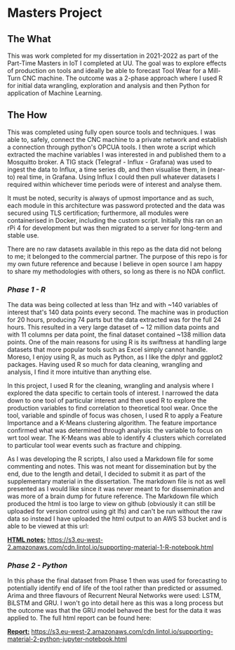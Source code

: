 # **Masters Project**

## **The What**
This was work completed for my dissertation in 2021-2022 as part of the Part-Time Masters in IoT I completed at UU.
The goal was to explore effects of production on tools and ideally be able to forecast Tool Wear for a Mill-Turn CNC machine.
The outcome was a 2-phase approach where I used R for initial data wrangling, exploration and analysis and then Python for application of Machine Learning. 

## **The How**
This was completed using fully open source tools and techniques. 
I was able to, safely, connect the CNC machine to a private network and establish a connection through python's OPCUA tools. I then wrote a script which extracted the machine variables I was interested in and published them to a Mosquitto broker. A TIG stack (Telegraf - Influx - Grafana) was used to ingest the data to Influx, a time series db, and then visualise them, in (near-to) real time, in Grafana. Using Influx I could then pull whatever datasets I required within whichever time periods were of interest and analyse them. 

It must be noted, security is always of upmost importance and as such, each module in this architecture was password protected and the data was secured using TLS certification; furthermore, all modules were containerised in Docker, including the custom script. Initially this ran on an rPi 4 for development but was then migrated to a server for long-term and stable use.

There are no raw datasets available in this repo as the data did not belong to me; it belonged to the commercial partner. The purpose of this repo is for my own future reference and because I believe in open source I am happy to share my methodologies with others, so long as there is no NDA conflict. 

### *Phase 1 - R*
The data was being collected at less than 1Hz and with ~140 variables of interest that's 140 data points every second. The machine was in production for 20 hours, producing 74 parts but the data extracted was for the full 24 hours. This resulted in a very large dataset of ~ 12 million data points and with 11 columns per data point, the final dataset contained ~138 million data points. One of the main reasons for using R is its swiftness at handling large datasets that more popular tools such as Excel simply cannot handle. Moreso, I enjoy using R, as much as Python, as I like the dplyr and ggplot2 packages. Having used R so much for data cleaning, wrangling and analysis, I find it more intuitive than anything else. 

In this project, I used R for the cleaning, wrangling and analysis where I explored the data specific to certain tools of interest. I narrowed the data down to one tool of particular interest and then used R to explore the production variables to find correlation to theoretical tool wear. Once the tool, variable and spindle of focus was chosen, I used R to apply a Feature Importance and a K-Means clustering algorithm. The feature importance confirmed what was determined through analysis: the variable to focus on wrt tool wear. The K-Means was able to identify 4 clusters which correlated to particular tool wear events such as fracture and chipping. 

As I was developing the R scripts, I also used a Markdown file for some commenting and notes. This was not meant for dissemination but by the end, due to the length and detail, I decided to submit it as part of the supplementary material in the dissertation. The markdown file is not as well presented as I would like since it was never meant to for dissemination and was more of a brain dump for future reference. The Markdown file which produced the html is too large to view on github (obviously it can still be uploaded for version control using git lfs) and can't be run without the raw data so instead I have uploaded the html output to an AWS S3 bucket and is able to be viewed at this url: 

**<u>HTML notes:</u>** https://s3.eu-west-2.amazonaws.com/cdn.lintol.io/supporting-material-1-R-notebook.html


### *Phase 2 - Python*
In this phase the final dataset from Phase 1 then was used for forecasting to potentially identify end of life of the tool rather than predicted or assumed. Arima and three flavours of
Recurrent Neural Networks were used: LSTM, BiLSTM and GRU. I won't go into detail here as this was a long process but the outcome was that the GRU model behaved the best for the data it was applied to. The full html report can be found here: 

**<u>Report:</u>** https://s3.eu-west-2.amazonaws.com/cdn.lintol.io/supporting-material-2-python-jupyter-notebook.html
